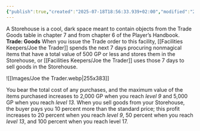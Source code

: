 ```yaml
---
{"publish":true,"created":"2025-07-18T18:56:33.939+02:00","modified":"2025-07-19T12:26:02.440+02:00","cssclasses":""}
---
```


A Storehouse is a cool, dark space meant to contain objects from the Trade Goods table in chapter 7 and from chapter 6 of the Player’s Handbook.
**Trade: Goods** When you issue the Trade order to this facility, [[Facilities Keepers/Joe the Trader]] spends the next 7 days procuring nonmagical items that have a total value of 500 GP or less and stores them in the Storehouse, or [[Facilities Keepers/Joe the Trader]] uses those 7 days to sell goods in the Storehouse. 

![[Images/Joe the Trader.webp|255x383]] 

You bear the total cost of any purchases, and the maximum value of the items purchased increases to 2,000 GP when you reach *level 9* and 5,000 GP when you reach *level 13*. 
When you sell goods from your Storehouse, the buyer pays you 10 percent more than the standard price; this profit increases to 20 percent when you reach *level 9*, 50 percent when you reach *level 13*, and 100 percent when you reach level 17.
